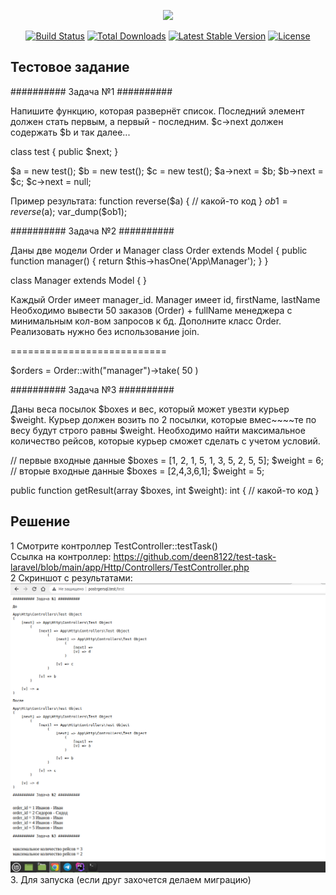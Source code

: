 <p align="center"><a href="https://laravel.com" target="_blank"><img src="https://raw.githubusercontent.com/laravel/art/master/logo-lockup/5%20SVG/2%20CMYK/1%20Full%20Color/laravel-logolockup-cmyk-red.svg" width="400"></a></p>

<p align="center">
<a href="https://travis-ci.org/laravel/framework"><img src="https://travis-ci.org/laravel/framework.svg" alt="Build Status"></a>
<a href="https://packagist.org/packages/laravel/framework"><img src="https://img.shields.io/packagist/dt/laravel/framework" alt="Total Downloads"></a>
<a href="https://packagist.org/packages/laravel/framework"><img src="https://img.shields.io/packagist/v/laravel/framework" alt="Latest Stable Version"></a>
<a href="https://packagist.org/packages/laravel/framework"><img src="https://img.shields.io/packagist/l/laravel/framework" alt="License"></a>
</p>

## Тестовое задание


########## Задача №1 ##########

Напишите функцию, которая развернёт список.
Последний элемент должен стать первым, а первый - последним.
$c→next должен содержать $b и так далее...

class test {
public $next;
}

$a = new test();
$b = new test();
$c = new test();
$a->next = $b;
$b->next = $c;
$c->next = null;

Пример результата:
function reverse($a) {
// какой-то код
}
$ob1 = reverse($a);
var_dump($ob1);















########## Задача №2 ##########

Даны две модели Order и Manager
class Order extends Model
{
public function manager()
{
return $this->hasOne('App\Manager');
}
}

class Manager extends Model
{
}

Каждый Order имеет manager_id. Manager имеет id, firstName, lastName
Необходимо вывести 50 заказов (Order) + fullName менеджера с минимальным кол-вом запросов к бд.
Дополните класс Order.
Реализовать нужно без использование join.

===========================

$orders = Order::with("manager")->take( 50 )









########## Задача №3 ##########

Даны веса посылок $boxes и вес, который может увезти курьер $weight.
Курьер должен возить по 2 посылки, которые вмес~~~~те по весу будут строго равны $weight.
Необходимо найти максимальное количество рейсов, которые курьер сможет сделать с учетом условий.

// первые входные данные
$boxes = [1, 2, 1, 5, 1, 3, 5, 2, 5, 5];
$weight = 6;
// вторые входные данные
$boxes = [2,4,3,6,1];
$weight = 5;

public function getResult(array $boxes, int $weight): int
{
// какой-то код
}


## Решение

1 Смотрите контроллер TestController::testTask() <br>Ссылка на контроллер: https://github.com/deen8122/test-task-laravel/blob/main/app/Http/Controllers/TestController.php<br>
2 Скриншот c результатами: ![Screenshot](storage/test2.png)<br>
3. Для запуска (если друг захочется делаем миграцию)<br>
